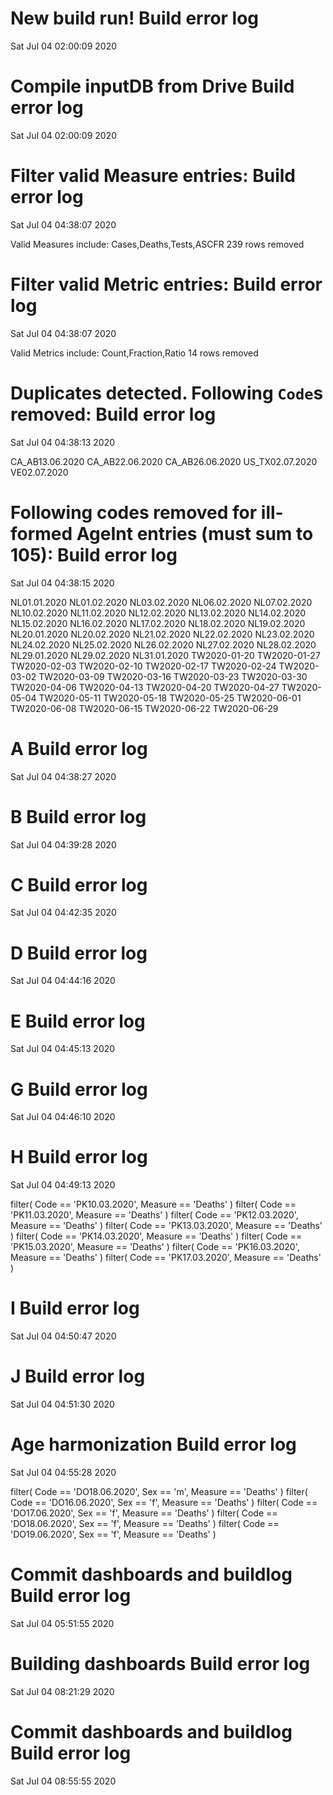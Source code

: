 
# New build run! Build error log
 Sat Jul 04 02:00:09 2020 


# Compile inputDB from Drive Build error log
 Sat Jul 04 02:00:09 2020 


# Filter valid Measure entries: Build error log
 Sat Jul 04 04:38:07 2020 

Valid Measures include: Cases,Deaths,Tests,ASCFR
 239 rows removed
# Filter valid Metric entries: Build error log
 Sat Jul 04 04:38:07 2020 

Valid Metrics include: Count,Fraction,Ratio
 14 rows removed
# Duplicates detected. Following `Code`s removed: Build error log
 Sat Jul 04 04:38:13 2020 

CA_AB13.06.2020
CA_AB22.06.2020
CA_AB26.06.2020
US_TX02.07.2020
VE02.07.2020
# Following codes removed for ill-formed AgeInt entries (must sum to 105): Build error log
 Sat Jul 04 04:38:15 2020 

NL01.01.2020
NL01.02.2020
NL03.02.2020
NL06.02.2020
NL07.02.2020
NL10.02.2020
NL11.02.2020
NL12.02.2020
NL13.02.2020
NL14.02.2020
NL15.02.2020
NL16.02.2020
NL17.02.2020
NL18.02.2020
NL19.02.2020
NL20.01.2020
NL20.02.2020
NL21.02.2020
NL22.02.2020
NL23.02.2020
NL24.02.2020
NL25.02.2020
NL26.02.2020
NL27.02.2020
NL28.02.2020
NL29.01.2020
NL29.02.2020
NL31.01.2020
TW2020-01-20
TW2020-01-27
TW2020-02-03
TW2020-02-10
TW2020-02-17
TW2020-02-24
TW2020-03-02
TW2020-03-09
TW2020-03-16
TW2020-03-23
TW2020-03-30
TW2020-04-06
TW2020-04-13
TW2020-04-20
TW2020-04-27
TW2020-05-04
TW2020-05-11
TW2020-05-18
TW2020-05-25
TW2020-06-01
TW2020-06-08
TW2020-06-15
TW2020-06-22
TW2020-06-29
# A Build error log
 Sat Jul 04 04:38:27 2020 


# B Build error log
 Sat Jul 04 04:39:28 2020 


# C Build error log
 Sat Jul 04 04:42:35 2020 


# D Build error log
 Sat Jul 04 04:44:16 2020 


# E Build error log
 Sat Jul 04 04:45:13 2020 


# G Build error log
 Sat Jul 04 04:46:10 2020 


# H Build error log
 Sat Jul 04 04:49:13 2020 

filter( Code == 'PK10.03.2020', Measure == 'Deaths' )
filter( Code == 'PK11.03.2020', Measure == 'Deaths' )
filter( Code == 'PK12.03.2020', Measure == 'Deaths' )
filter( Code == 'PK13.03.2020', Measure == 'Deaths' )
filter( Code == 'PK14.03.2020', Measure == 'Deaths' )
filter( Code == 'PK15.03.2020', Measure == 'Deaths' )
filter( Code == 'PK16.03.2020', Measure == 'Deaths' )
filter( Code == 'PK17.03.2020', Measure == 'Deaths' )

# I Build error log
 Sat Jul 04 04:50:47 2020 


# J Build error log
 Sat Jul 04 04:51:30 2020 


# Age harmonization Build error log
 Sat Jul 04 04:55:28 2020 

filter( Code == 'DO18.06.2020', Sex == 'm', Measure == 'Deaths' )
filter( Code == 'DO16.06.2020', Sex == 'f', Measure == 'Deaths' )
filter( Code == 'DO17.06.2020', Sex == 'f', Measure == 'Deaths' )
filter( Code == 'DO18.06.2020', Sex == 'f', Measure == 'Deaths' )
filter( Code == 'DO19.06.2020', Sex == 'f', Measure == 'Deaths' )

# Commit dashboards and buildlog Build error log
 Sat Jul 04 05:51:55 2020 


# Building dashboards Build error log
 Sat Jul 04 08:21:29 2020 


# Commit dashboards and buildlog Build error log
 Sat Jul 04 08:55:55 2020 

